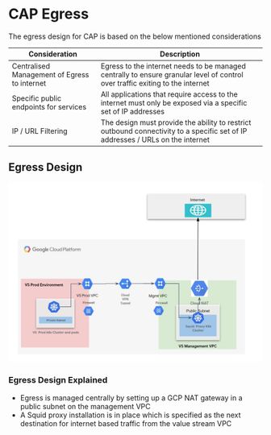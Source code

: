 # CAP Egress

The egress design for CAP is based on the below mentioned considerations



Consideration | Description
------------- | -----------
Centralised Management of Egress to internet | Egress to the internet needs to be managed centrally to ensure granular level of control over traffic exiting to the internet
Specific public endpoints for services | All applications that require access to the internet must only be exposed via a specific set of IP addresses
IP / URL Filtering | The design must provide the ability to restrict outbound connectivity to a specific set of IP addresses / URLs on the internet



## Egress Design

![CAP Egress design](images/cap_egress.jpg)



### Egress Design Explained

* Egress is managed centrally by setting up a GCP NAT gateway in a public subnet on the management VPC
* A Squid proxy installation is in place which is specified as the next destination for internet based traffic from the value stream VPC